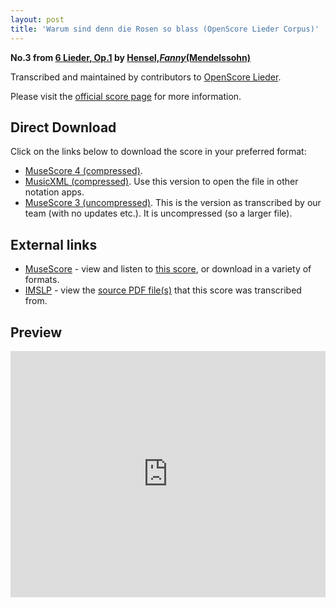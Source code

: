 ```yaml
---
layout: post
title: 'Warum sind denn die Rosen so blass (OpenScore Lieder Corpus)'
---
```


__No.3 from [6 Lieder, Op.1](https://fourscoreandmore.org/OpenScore/Hensel%2C_Fanny_%28Mendelssohn%29/6_Lieder%2C_Op.1/) by [Hensel,_Fanny_(Mendelssohn)](https://fourscoreandmore.org/OpenScore/Hensel%2C_Fanny_%28Mendelssohn%29)__

Transcribed and maintained by contributors to [OpenScore Lieder].

Please visit the [official score page] for more information.

[official score page]: https://musescore.com/openscore-lieder-corpus/scores/5004640
[OpenScore Lieder]: https://musescore.com/openscore-lieder-corpus

## Direct Download

Click on the links below to download the score in your preferred format:
- [MuseScore 4 (compressed)](https://fourscoreandmore.org/OpenScore/Hensel%2C_Fanny_%28Mendelssohn%29/6_Lieder%2C_Op.1/3_Warum_sind_denn_die_Rosen_so_blass.mscz).
- [MusicXML (compressed)](https://fourscoreandmore.org/OpenScore/Hensel%2C_Fanny_%28Mendelssohn%29/6_Lieder%2C_Op.1/3_Warum_sind_denn_die_Rosen_so_blass.mxl). Use this version to open the file in other notation apps.
- [MuseScore 3 (uncompressed)](https://raw.githubusercontent.com/OpenScore/Lieder/refs/heads/main/scores/Hensel%2C_Fanny_%28Mendelssohn%29/6_Lieder%2C_Op.1/3_Warum_sind_denn_die_Rosen_so_blass/lc5004640.mscx). This is the version as transcribed by our team (with no updates etc.). It is uncompressed (so a larger file).

## External links

- [MuseScore] - view and listen to [this score][MuseScore], or download in a variety of formats.
- [IMSLP] - view the [source PDF file(s)][IMSLP] that this score was transcribed from.

[MuseScore]: https://musescore.com/score/5004640
[IMSLP]: https://imslp.org/wiki/Special:ReverseLookup/99178

## Preview

<iframe width="100%" height="394" src="https://musescore.com/openscore-lieder-corpus/scores/5004640/embed" frameborder="0" allowfullscreen allow="autoplay; fullscreen"></iframe>
